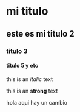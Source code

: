 <!-- HEADINGS -->

# mi titulo 
## este es mi titulo 2 
### titulo 3
#### titulo 5 y etc 
<!-- Tipos de texto -->

this is an *italic* text

this is an **strong** text 

hola aqui hay un cambio 

